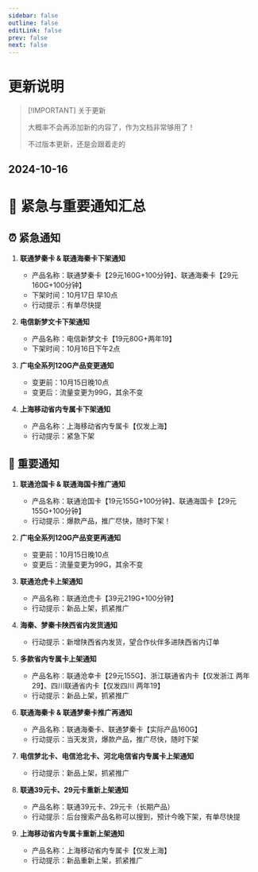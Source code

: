 ```yaml
---
sidebar: false
outline: false
editLink: false
prev: false
next: false
---
```





# 更新说明


> [!IMPORTANT] 关于更新
> 
> 大概率不会再添加新的内容了，作为文档非常够用了！
> 
> 不过版本更新，还是会跟着走的


## 2024-10-16


# &#128197; 紧急与重要通知汇总

## &#9200; 紧急通知

1. **联通梦秦卡 & 联通海秦卡下架通知**
   - 产品名称：联通梦秦卡【29元160G+100分钟】、联通海秦卡【29元160G+100分钟】
   - 下架时间：10月17日 早10点
   - 行动提示：有单尽快提

2. **电信新梦文卡下架通知**
   - 产品名称：电信新梦文卡【19元80G+两年19】
   - 下架时间：10月16日下午2点

3. **广电全系列120G产品变更通知**
   - 变更前：10月15日晚10点
   - 变更后：流量变更为99G，其余不变

4. **上海移动省内专属卡下架通知**
   - 产品名称：上海移动省内专属卡【仅发上海】
   - 行动提示：紧急下架

## &#128640; 重要通知

1. **联通沧国卡 & 联通海国卡推广通知**
   - 产品名称：联通沧国卡【19元155G+100分钟】、联通海国卡【29元155G+100分钟】
   - 行动提示：爆款产品，推广尽快，随时下架！

2. **广电全系列120G产品变更再通知**
   - 变更前：10月15日晚10点
   - 变更后：流量变更为99G，其余不变

3. **联通沧虎卡上架通知**
   - 产品名称：联通沧虎卡【39元219G+100分钟】
   - 行动提示：新品上架，抓紧推广

4. **海秦、梦秦卡陕西省内发货通知**
   - 行动提示：新增陕西省内发货，望合作伙伴多进陕西省内订单

5. **多款省内专属卡上架通知**
   - 产品名称：联通沧幸卡【29元155G】、浙江联通省内卡【仅发浙江 两年29】、四川联通省内卡【仅发四川 两年19】
   - 行动提示：新品上架，抓紧推广

6. **联通海秦卡 & 联通梦秦卡推广再通知**
   - 产品名称：联通海秦卡、联通梦秦卡【实际产品160G】
   - 行动提示：当天发货，爆款产品，推广尽快，随时下架

7. **电信梦北卡、电信沧北卡、河北电信省内专属卡上架通知**
   - 行动提示：新品上架，抓紧推广

8. **联通39元卡、29元卡重新上架通知**
   - 产品名称：联通39元卡、29元卡（长期产品）
   - 行动提示：后台搜索产品名称可以搜到，预计今晚下架，有单尽快提

9. **上海移动省内专属卡重新上架通知**
   - 产品名称：上海移动省内专属卡【仅发上海】
   - 行动提示：新品重新上架，抓紧推广
